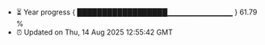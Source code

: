 - ⏳ Year progress { ██████████████████▁▁▁▁▁▁▁▁▁▁▁▁ } 61.79 %
- ⏰ Updated on Thu, 14 Aug 2025 12:55:42 GMT

